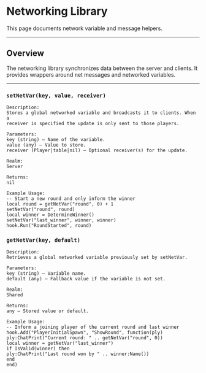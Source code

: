 # Networking Library

This page documents network variable and message helpers.

---

## Overview

The networking library synchronizes data between the server and clients. It provides wrappers around net messages and networked variables.

---

### `setNetVar(key, value, receiver)`

    
    Description:
    Stores a global networked variable and broadcasts it to clients. When a
    receiver is specified the update is only sent to those players.
    
    Parameters:
    key (string) – Name of the variable.
    value (any) – Value to store.
    receiver (Player|table|nil) – Optional receiver(s) for the update.
    
    Realm:
    Server
    
    Returns:
    nil
    
    Example Usage:
    -- Start a new round and only inform the winner
    local round = getNetVar("round", 0) + 1
    setNetVar("round", round)
    local winner = DetermineWinner()
    setNetVar("last_winner", winner, winner)
    hook.Run("RoundStarted", round)

### `getNetVar(key, default)`

    
    Description:
    Retrieves a global networked variable previously set by setNetVar.
    
    Parameters:
    key (string) – Variable name.
    default (any) – Fallback value if the variable is not set.
    
    Realm:
    Shared
    
    Returns:
    any – Stored value or default.
    
    Example Usage:
    -- Inform a joining player of the current round and last winner
    hook.Add("PlayerInitialSpawn", "ShowRound", function(ply)
    ply:ChatPrint("Current round: " .. getNetVar("round", 0))
    local winner = getNetVar("last_winner")
    if IsValid(winner) then
    ply:ChatPrint("Last round won by " .. winner:Name())
    end
    end)
